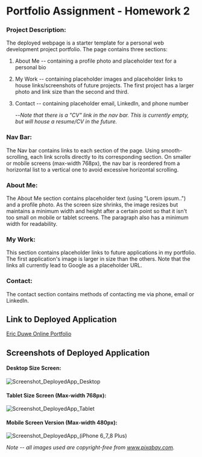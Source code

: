 # **Portfolio Assignment - Homework 2**

### Project Description:

The deployed webpage is a starter template for a personal web development project portfolio. The page contains three sections:

1. About Me -- containing a profile photo and placeholder text for a personal bio

2. My Work -- containing placeholder images and placeholder links to house links/screenshots of future projects. The first project has a larger photo and link size than the second and third.

3. Contact -- containing placeholder email, LinkedIn, and phone number

   --*Note that there is a "CV" link in the nav bar. This is currently empty, but will house a resume/CV in the future.*



### Nav Bar:

The Nav bar contains links to each section of the page. Using smooth-scrolling, each link scrolls directly to its corresponding section. On smaller or mobile screens (max-width 768px), the nav bar is reordered from a horizontal list to a vertical one to avoid excessive horizontal scrolling.



### About Me:

The About Me section contains placeholder text (using "Lorem ipsum..") and a profile photo. As the screen size shrinks, the image resizes but maintains a minimum width and height after a certain point so that it isn't too small on mobile or tablet screens. The paragraph also has a minimum width for readability.



### My Work:

This section contains placeholder links to future applications in my portfolio. The first application's image is larger in size than the others. Note that the links all currently lead to Google as a placeholder URL.



### Contact:

The contact section contains methods of contacting me via phone, email or LinkedIn.



## Link to Deployed Application

[Eric Duwe Online Portfolio](https://ericduwe.github.io/Portfolio/)



## Screenshots of Deployed Application

#### Desktop Size Screen:

![Screenshot_DeployedApp_Desktop](./assets/images/Desktop-Screen.png)



#### Tablet Size Screen (Max-width 768px):

![Screenshot_DeployedApp_Tablet](./assets/images/Tablet-Screen.png)



#### Mobile Screen Version (Max-width 480px):

![Screenshot_DeployedApp_(iPhone 6_7_8 Plus)](./assets/images/Mobile-Screen.png)



*Note -- all images used are copyright-free from www.pixabay.com.*